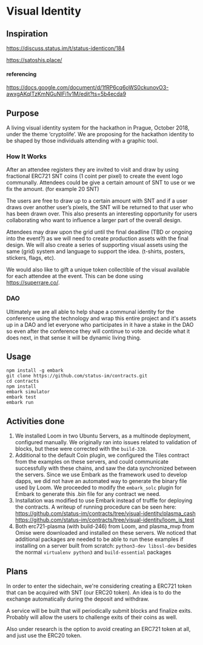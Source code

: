 # Visual Identity

## Inspiration
https://discuss.status.im/t/status-identicon/184

https://satoshis.place/ 

#### referencing
https://docs.google.com/document/d/1fRP6cq6oWS0ckunovO3-awxgAKqITzKmNGuNlFi1v1M/edit?ts=5b4ecda9

## Purpose
A living visual identity system for the hackathon in Prague, October 2018, under the theme ‘cryptolife’.
We are proposing for the hackathon identity to be shaped by those individuals attending with a graphic tool.

### How It Works
After an attendee registers they are invited to visit and draw by using fractional ERC721 SNT coins (1 coint per pixel) to create the event logo communally. Attendees could be give a certain amount of SNT to use or we fix the amount. (for example 20 SNT)

The users are free to draw up to a certain amount with SNT and if a user draws over another user’s pixels,  the SNT will be returned to that user who has been drawn over. This also presents an interesting opportunity for users collaborating who want to influence a larger part of the overall design.

Attendees may draw upon the grid until the final deadline (TBD or ongoing into the event?) as we will need to create production assets with the final design. We will also create a series of supporting visual assets using the same (grid) system and language to support the idea. (t-shirts, posters, stickers, flags, etc).

We would also like to gift a unique token collectible of the visual available for each attendee at the event. This can be done using https://superrare.co/.

### DAO

Ultimately we are all able to help shape a communal identity for the conference using the technology and wrap this entire project and it's assets up in a DAO and let everyone who participates in it have a stake in the DAO so even after the conference they will continue to vote and decide what it does next, in that sense it will be dynamic living thing.


## Usage
 ```
 npm install -g embark
 git clone https://github.com/status-im/contracts.git
 cd contracts
 npm install
 embark simulator
 embark test
 embark run
 ```

## Activities done
1. We installed Loom in two Ubuntu Servers, as a multinode deployment, configured manually. We originally ran into issues related to validation of blocks, but these were corrected with the `build-330`.
2. Additional to the default Coin plugin, we configured the Tiles contract from the examples on these servers, and could communicate successfully with these chains, and saw the data synchronized between the servers.
Since we use Embark as the framework used to develop dapps, we did not have an automated way to generate the binary file used by Loom. We proceeded to modify the `embark_solc` plugin for Embark to generate this .bin file for any contract we need.
3. Installation was modified to use Embark instead of truffle for deploying the contracts. A writeup of running procedure can be seen here:
https://github.com/status-im/contracts/tree/visual-identity/plasma_cash
https://github.com/status-im/contracts/tree/visual-identity/loom_js_test
4. Both erc721-plasma (with build-246) from Loom, and plasma_mvp from Omise were downloaded and installed on these servers. We noticed that additional packages are needed to be able to run these examples if installing on a server built from scratch: `python3-dev libssl-dev` besides the normal `virtualenv python3` and `build-essential` packages

## Plans
In order to enter the sidechain, we're considering creating a ERC721 token that can be acquired with SNT (our ERC20 token). An idea is to do the exchange automatically during the deposit and withdraw.

A service will be built that will periodically submit blocks and finalize exits. Probably will allow the users to challenge exits of their coins as well.

Also under research is the option to avoid creating an ERC721 token at all, and just use the ERC20 token.
